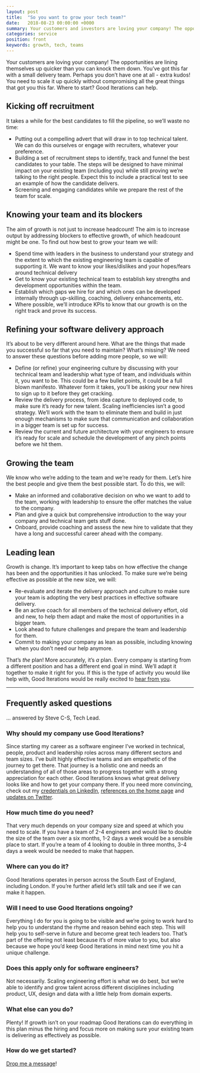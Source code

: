 ```yaml
---
layout: post
title:  "So you want to grow your tech team?"
date:   2018-08-23 00:00:00 +0000
summary: Your customers and investors are loving your company! The opportunities are lining themselves up quicker than you can knock them down. You need to scale it up quickly without compromising all the great things that got you this far. Where to start? This is how Good Iterations can help.
categories: service
position: front
keywords: growth, tech, teams
---
```

Your customers are loving your company! The opportunities are lining themselves up quicker than you can knock them down. You’ve got this far with a small delivery team. Perhaps you don’t have one at all - extra kudos! You need to scale it up quickly without compromising all the great things that got you this far. Where to start? Good Iterations can help.

## Kicking off recruitment
It takes a while for the best candidates to fill the pipeline, so we’ll waste no time:

* Putting out a compelling advert that will draw in to top technical talent. We can do this ourselves or engage with recruiters, whatever your preference.
* Building a set of recruitment steps to identify, track and funnel the best candidates to your table. The steps will be designed to have minimal impact on your existing team (including you) while still proving we’re talking to the right people. Expect this to include a practical test to see an example of how the candidate delivers.
* Screening and engaging candidates while we prepare the rest of the team for scale.

## Knowing your team and its blockers
The aim of growth is not just to increase headcount! The aim is to increase output by addressing blockers to effective growth, of which headcount might be one. To find out how best to grow your team we will:

* Spend time with leaders in the business to understand your strategy and the extent to which the existing engineering team is capable of supporting it. We want to know your likes/dislikes and your hopes/fears around technical delivery
* Get to know your existing technical team to establish key strengths and development opportunities within the team.
* Establish which gaps we hire for and which ones can be developed internally through up-skilling, coaching, delivery enhancements, etc.
* Where possible, we’ll introduce KPIs to know that our growth is on the right track and prove its success.

## Refining your software delivery approach
It’s about to be very different around here. What are the things that made you successful so far that you need to maintain? What’s missing? We need to answer these questions before adding more people, so we will:

* Define (or refine) your engineering culture by discussing with your technical team and leadership what type of team, and individuals within it, you want to be. This could be a few bullet points, it could be a full blown manifesto. Whatever form it takes, you’ll be asking your new hires to sign up to it before they get cracking.
* Review the delivery process, from idea capture to deployed code, to make sure it’s ready for new talent. Scaling inefficiencies isn’t a good strategy. We’ll work with the team to eliminate them and build in just enough mechanisms to make sure that communication and collaboration in a bigger team is set up for success.
* Review the current and future architecture with your engineers to ensure it’s ready for scale and schedule the development of any pinch points before we hit them.

## Growing the team
We know who we’re adding to the team and we’re ready for them. Let’s hire the best people and give them the best possible start. To do this, we will:

* Make an informed and collaborative decision on who we want to add to the team, working with leadership to ensure the offer matches the value to the company.
* Plan and give a quick but comprehensive introduction to the way your company and technical team gets stuff done.
* Onboard, provide coaching and assess the new hire to validate that they have a long and successful career ahead with the company.

## Leading lean
Growth is change. It’s important to keep tabs on how effective the change has been and the opportunities it has unlocked. To make sure we’re being effective as possible at the new size, we will:

* Re-evaluate and iterate the delivery approach and culture to make sure your team is adopting the very best practices in effective software delivery.
* Be an active coach for all members of the technical delivery effort, old and new, to help them adapt and make the most of opportunities in a bigger team.
* Look ahead to future challenges and prepare the team and leadership for them.
* Commit to making your company as lean as possible, including knowing when you don’t need our help anymore.


That’s *the* plan! More accurately, it’s *a* plan. Every company is starting from a different position and has a different end goal in mind. We’ll adapt it together to make it right for you. If this is the type of activity you would like help with, Good Iterations would be really excited to <a href="" data-toggle="modal" data-target="#myModal">hear from you</a>.

---

## Frequently asked questions
... answered by Steve C-S, Tech Lead.

### Why should my company use Good Iterations?
Since starting my career as a software engineer I’ve worked in technical, people, product and leadership roles across many different sectors and team sizes. I’ve built highly effective teams and am empathetic of the journey to get there. That journey is a holistic one and needs an understanding of all of those areas to progress together with a strong appreciation for each other. Good Iterations knows what great delivery looks like and how to get your company there. If you need more convincing, check out my
<a href="https://www.linkedin.com/in/steve-coppin-smith-b909362/" target="\_blank">credentials on LinkedIn</a>,
<a href="/" target="\_blank">references on the home page</a> and <a href="https://twitter.com/gooditerations" target="\_blank">updates on Twitter</a>.

### How much time do you need?
That very much depends on your company size and speed at which you need to scale. If you have a team of 2-4 engineers and would like to double the size of the team over a six months, 1-2 days a week would be a sensible place to start. If you’re a team of 4 looking to double in three months, 3-4 days a week would be needed to make that happen.

### Where can you do it?
Good Iterations operates in person across the South East of England, including London. If you’re further afield let’s still talk and see if we can make it happen.

###  Will I need to use Good Iterations ongoing?
Everything I do for you is going to be visible and we’re going to work hard to help you to understand the rhyme and reason behind each step. This will help you to self-serve in future and become great tech leaders too. That’s part of the offering not least because it’s of more value to you, but also because we hope you’d keep Good Iterations in mind next time you hit a unique challenge.

###  Does this apply only for software engineers?
Not necessarily. Scaling engineering effort is what we do best, but we’re able to identify and grow talent across different disciplines including product, UX, design and data with a little help from domain experts.

###  What else can you do?
Plenty! If growth isn’t on your roadmap Good Iterations can do everything in this plan minus the hiring and focus more on making sure your existing team is delivering as effectively as possible.

###  How do we get started?
<a href="" data-toggle="modal" data-target="#myModal">Drop me a message</a>!
